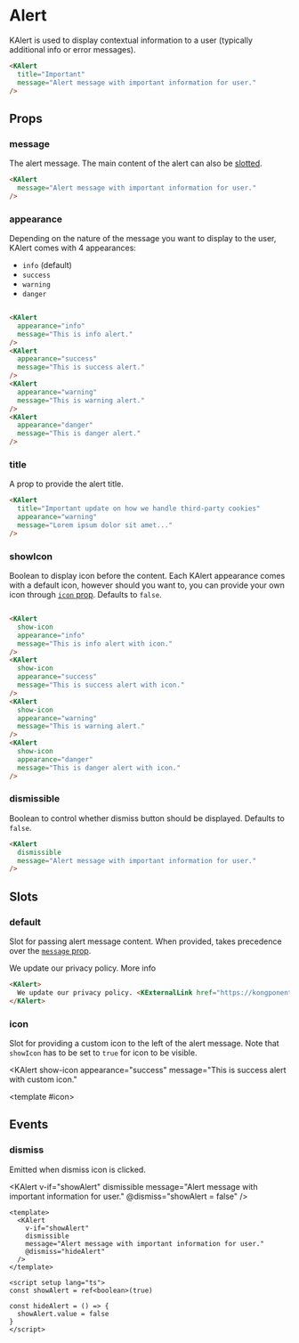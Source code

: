 # Alert

KAlert is used to display contextual information to a user (typically additional info or error messages).

<KAlert
  title="Important"
  message="Alert message with important information for user."
/>

```html
<KAlert
  title="Important"
  message="Alert message with important information for user."
/>
```

## Props

### message

The alert message. The main content of the alert can also be [slotted](#default).

<KAlert
  message="Alert message with important information for user."
/>

```html
<KAlert
  message="Alert message with important information for user."
/>
```

### appearance

Depending on the nature of the message you want to display to the user, KAlert comes with 4 appearances:

- `info` (default)
- `success`
- `warning`
- `danger`

<div class="vertical-container">
  <KAlert
    appearance="info"
    message="This is info alert."
  />
  <KAlert
    appearance="success"
    message="This is success alert."
  />
  <KAlert
    appearance="warning"
    message="This is warning alert."
  />
  <KAlert
    appearance="danger"
    message="This is danger alert."
  />
</div>

```html
<KAlert
  appearance="info"
  message="This is info alert."
/>
<KAlert
  appearance="success"
  message="This is success alert."
/>
<KAlert
  appearance="warning"
  message="This is warning alert."
/>
<KAlert
  appearance="danger"
  message="This is danger alert."
/>
```

### title

A prop to provide the alert title. 

<KAlert
  title="Important update on how we handle third-party cookies"
  appearance="warning"
  message="Lorem ipsum dolor sit amet, consectetur adipiscing elit, sed do eiusmod tempor incididunt ut labore et dolore magna aliqua. Ut enim ad minim veniam, quis nostrud exercitation ullamco laboris nisi ut aliquip ex ea commodo consequat."
/>

```html
<KAlert
  title="Important update on how we handle third-party cookies"
  appearance="warning"
  message="Lorem ipsum dolor sit amet..."
/>
```

### showIcon

Boolean to display icon before the content. Each KAlert appearance comes with a default icon, however should you want to, you can provide your own icon through [`icon` prop](#icon). Defaults to `false`.

<div class="vertical-container">
  <KAlert
    show-icon
    appearance="info"
    message="This is info alert with icon."
  />
  <KAlert
    show-icon
    appearance="success"
    message="This is success alert with icon."
  />
  <KAlert
    show-icon
    appearance="warning"
    message="This is warning alert with icon."
  />
  <KAlert
    show-icon
    appearance="danger"
    message="This is danger alert with icon."
  />
</div>

```html
<KAlert
  show-icon
  appearance="info"
  message="This is info alert with icon."
/>
<KAlert
  show-icon
  appearance="success"
  message="This is success alert with icon."
/>
<KAlert
  show-icon
  appearance="warning"
  message="This is warning alert."
/>
<KAlert
  show-icon
  appearance="danger"
  message="This is danger alert with icon."
/>
```

### dismissible

Boolean to control whether dismiss button should be displayed. Defaults to `false`.

<KAlert
  dismissible
  message="Alert message with important information for user."
/>

```html
<KAlert
  dismissible
  message="Alert message with important information for user."
/>
```

## Slots

### default

Slot for passing alert message content. When provided, takes precedence over the [`message` prop](#message).

<KAlert>
  We update our privacy policy. <KExternalLink href="https://kongponents.konghq.com/">More info</KExternalLink>
</KAlert>

```html
<KAlert>
  We update our privacy policy. <KExternalLink href="https://kongponents.konghq.com/">More info</KExternalLink>
</KAlert>
```

### icon

Slot for providing a custom icon to the left of the alert message. Note that `showIcon` has to be set to `true` for icon to be visible.

<KAlert
  show-icon
  appearance="success"
  message="This is success alert with custom icon."
>
  <template #icon>
    <KongIcon />
  </template>
</KAlert>

## Events

### dismiss

Emitted when dismiss icon is clicked.

<KAlert
  v-if="showAlert"
  dismissible
  message="Alert message with important information for user."
  @dismiss="showAlert = false"
/>

```vue
<template>
  <KAlert
    v-if="showAlert"
    dismissible
    message="Alert message with important information for user."
    @dismiss="hideAlert"
  />
</template>

<script setup lang="ts">
const showAlert = ref<boolean>(true)

const hideAlert = () => {
  showAlert.value = false
}
</script>
```

<script setup lang="ts">
import { ref } from 'vue'
import { KongIcon } from '@kong/icons'

const showAlert = ref<boolean>(true)
</script>

<style lang="scss" scoped>
.vertical-container {
  display: flex;
  flex-direction: column;
  gap: $kui-space-50;
}
</style>

<style lang="scss">
// overwrite vitepress styles
.k-alert {
  p {
    line-height: $kui-line-height-30; // .alert-message line-height
  }
}
</style>
